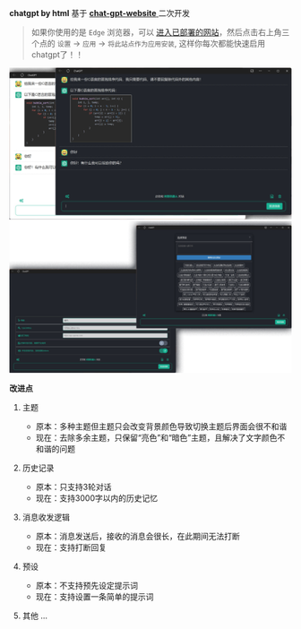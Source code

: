  **chatgpt by html** 基于 [ **chat-gpt-website** ](https://gitee.com/aniu-666/chat-gpt-website) 二次开发 <br/>

> 如果你使用的是 `Edge` 浏览器，可以 [进入已部署的网站](https://easecat_gitee.gitee.io/chatgpt-html/)，然后点击右上角三个点的 `设置` -> `应用` -> `将此站点作为应用安装`, 这样你每次都能快速启用chatgpt了！！


![输入图片说明](%E4%B8%BB%E7%95%8C%E9%9D%A2.png) <br/>
![输入图片说明](%E5%8A%9F%E8%83%BD.png)<br/>

 **改进点**

1. 主题
    - 原本：多种主题但主题只会改变背景颜色导致切换主题后界面会很不和谐 
    - 现在：去除多余主题，只保留“亮色”和“暗色”主题，且解决了文字颜色不和谐的问题

2. 历史记录
    - 原本：只支持3轮对话
    - 现在：支持3000字以内的历史记忆

3. 消息收发逻辑
    - 原本：消息发送后，接收的消息会很长，在此期间无法打断
    - 现在：支持打断回复

4. 预设
    - 原本：不支持预先设定提示词
    - 现在：支持设置一条简单的提示词

5. 其他 ...